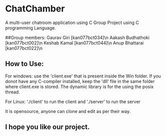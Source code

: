 # ChatChamber
A multi-user chatroom application using C
Group Project using C programming Language.

##Group members:
Gaurav Giri [kan077bct034]\n
Aakash Budhathoki [kan077bct002]\n
Keshab Kamal [kan077bct044]\n
Anup Bhattarai [kan077bct022]\n

## How to Use:
For windows: use the 'client.exe' that is present inside the Win folder. If you donot have any C-compiler installed, keep the 'dll' file in the same folder
where client.exe is stored. The dynamic library is for the using the posix thread.


For Linux: './client' to run the client and './server' to run the server

It is opensource, anyone can clone and edit as per their way.

## I hope you like our project.
